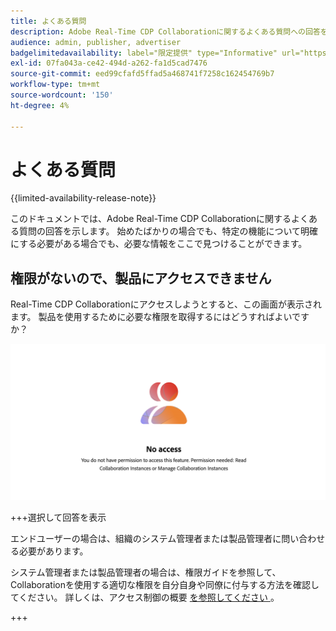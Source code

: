 ```yaml
---
title: よくある質問
description: Adobe Real-Time CDP Collaborationに関するよくある質問への回答を示します
audience: admin, publisher, advertiser
badgelimitedavailability: label="限定提供" type="Informative" url="https://helpx.adobe.com/legal/product-descriptions/real-time-customer-data-platform-collaboration.html newtab=true"
exl-id: 07fa043a-ce42-494d-a262-fa1d5cad7476
source-git-commit: eed99cfafd5ffad5a468741f7258c162454769b7
workflow-type: tm+mt
source-wordcount: '150'
ht-degree: 4%

---
```


# よくある質問

{{limited-availability-release-note}}

このドキュメントでは、Adobe Real-Time CDP Collaborationに関するよくある質問の回答を示します。 始めたばかりの場合でも、特定の機能について明確にする必要がある場合でも、必要な情報をここで見つけることができます。

## 権限がないので、製品にアクセスできません

Real-Time CDP Collaborationにアクセスしようとすると、この画面が表示されます。 製品を使用するために必要な権限を取得するにはどうすればよいですか？

![Real-Time CDP Collaborationへのアクセス時に権限を使用できない画面 ](/help/assets/reference/common-questions/permissions-missing-screen.png)

+++選択して回答を表示

エンドユーザーの場合は、組織のシステム管理者または製品管理者に問い合わせる必要があります。

システム管理者または製品管理者の場合は、権限ガイドを参照して、Collaborationを使用する適切な権限を自分自身や同僚に付与する方法を確認してください。 詳しくは、アクセス制御の概要 [ を参照してください ](/help/guide/permissions/overview.md)。

+++
